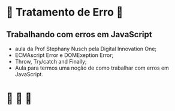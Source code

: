 # :book: Tratamento de Erro :book:
## Trabalhando com erros em JavaScript
* aula da Prof Stephany Nusch pela Digital Innovation One;
* ECMAscript Error e DOMExeption Error;
* Throw, Try/catch and Finally;
* Aula para termos uma noção de como trabalhar com erros em JavaScript.

# :rocket: :rocket: :rocket: